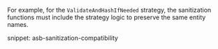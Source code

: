 For example, for the `ValidateAndHashIfNeeded` strategy, the sanitization functions must include the strategy logic to preserve the same entity names.

snippet: asb-sanitization-compatibility